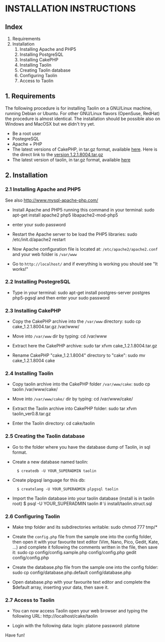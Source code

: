 # INSTALLATION INSTRUCTIONS

## Index

1. Requirements
1. Installation
    1. Installing Apache and PHP5
    1. Installing PostgreSQL
    1. Installing CakePHP 
    1. Installing Taolin
    1. Creating Taolin database
    1. Configuring Taolin
    1. Access to Taolin


## 1. Requirements 

The following procedure is for installing Taolin on a GNU/Linux machine, running Debian or Ubuntu. For other GNU/Linux flavors (OpenSuse, RedHat) the procedure is almost identical. The installation should be possible also on Windows and MacOSX but we didn't try yet.

* Be a root user
* PostegreSQL
* Apache + PHP
* The latest versions of CakePHP, in tar.gz format, available [here](http://cakephp.org/). Here is the direct link to the [version 1.2.1.8004.tar.gz](http://cakeforge.org/frs/download.php/698/cake_1.2.1.8004.tar.gz/donation=complete)
* The latest version of taolin, in tar.gz format, available [here](http://taolin.fbk.eu)

## 2. Installation

### 2.1 Installing Apache and PHP5

See also http://www.mysql-apache-php.com/

* Install Apache and PHP5 running this command in your terminal:
        sudo apt-get install apache2 php5 libapache2-mod-php5

* enter your sudo password

* Restart the Apache server to be load the PHP5 libraries:
        sudo /etc/init.d/apache2 restart

* Now Apache configuration file is located at: `/etc/apache2/apache2.conf`  and your web folder is `/var/www`

* Go to `http://localhost/` and if everything is working you should see "It works!"


### 2.2 Installing PostegreSQL
    
* Type in your terminal:
        sudo apt-get install postgres-server postgres php5-pgsql
  and then enter your sudo password

### 2.3 Installing CakePHP 

* Copy the CakePHP archive into the `/var/www` directory:
        sudo cp cake_1.2.1.8004.tar.gz /var/www/

* Move into `/var/www` dir by typing:
        cd /var/www

* Extract here the CakePHP archive:
        sudo tar xfvm cake_1.2.1.8004.tar.gz

* Rename CakePHP "cake_1.2.1.8004" directory to "cake":
        sudo mv cake_1.2.1.8004 cake

### 2.4 Installing Taolin

* Copy taolin archive into the CakePHP folder `/var/www/cake`:
        sudo cp taolin /var/www/cake/

* Move into `/var/www/cake/` dir by typing:
        cd /var/www/cake/

* Extract the Taolin archive into CakePHP folder:
        sudo tar xfvm taolin_ver0.8.tar.gz

* Enter the Taolin directory:
        cd cake/taolin

### 2.5 Creating the Taolin database
* Go to the folder where you have the database dump of Taolin, in sql format.
* Create a new database named taolin:

        $ createdb -U YOUR_SUPERADMIN taolin

* Create plpgsql language for this db:

        $ createlang -U YOUR_SUPERADMIN plpgsql taolin

* Import the Taolin database into your taolin database (install is in taolin root)
        $ psql -U YOUR_SUPERADMIN taolin
        # \i install/taolin.struct.sql


### 2.6 Configuring Taolin

* Make tmp folder and its subdirectories writable:
        sudo chmod 777 tmp/*

* Create the `config.php` file from the sample one into the config folder, then 
open it with your favourite text editor (Vim, Nano, Pico, Gedit, Kate, ...) and 
complete it following the comments written in the file, then save it:
        sudo cp config/config.sample.php config/config.php
        gedit config/config.php

* Create the database.php file from the sample one into the config folder:
        sudo cp config/database.php.default config/database.php

* Open database.php with your favourite text editor and complete the $default array, inserting your data, then save it.
  
  
### 2.7 Access to Taolin
* You can now access Taolin open your web browser and typing the following URL:
        http://localhost/cake/taolin

* Login with the following data:
        login: platone
        password: platone

Have fun!
